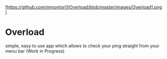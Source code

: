 [https://github.com/mmontori1/Overload/blob/master/images/Overload1.png]
# Overload
simple, easy to use app which allows to check your ping straight from your menu bar (Work in Progress)
